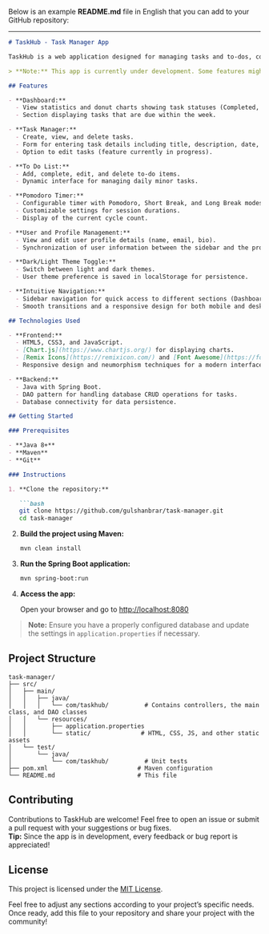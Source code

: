 Below is an example **README.md** file in English that you can add to your GitHub repository:

---

```markdown
# TaskHub - Task Manager App

TaskHub is a web application designed for managing tasks and to-dos, connected to a database. The app features an interactive dashboard, a task manager, a to-do list, and a Pomodoro timer to help you organize and track your daily activities.

> **Note:** This app is currently under development. Some features might still be in progress or subject to changes.

## Features

- **Dashboard:**
  - View statistics and donut charts showing task statuses (Completed, In Progress, Not Started).
  - Section displaying tasks that are due within the week.

- **Task Manager:**
  - Create, view, and delete tasks.
  - Form for entering task details including title, description, date, priority, and status.
  - Option to edit tasks (feature currently in progress).

- **To Do List:**
  - Add, complete, edit, and delete to-do items.
  - Dynamic interface for managing daily minor tasks.

- **Pomodoro Timer:**
  - Configurable timer with Pomodoro, Short Break, and Long Break modes.
  - Customizable settings for session durations.
  - Display of the current cycle count.

- **User and Profile Management:**
  - View and edit user profile details (name, email, bio).
  - Synchronization of user information between the sidebar and the profile page.

- **Dark/Light Theme Toggle:**
  - Switch between light and dark themes.
  - User theme preference is saved in localStorage for persistence.

- **Intuitive Navigation:**
  - Sidebar navigation for quick access to different sections (Dashboard, To Do List, Task Manager, Pomodoro, Profile, Notifications).
  - Smooth transitions and a responsive design for both mobile and desktop devices.

## Technologies Used

- **Frontend:**
  - HTML5, CSS3, and JavaScript.
  - [Chart.js](https://www.chartjs.org/) for displaying charts.
  - [Remix Icons](https://remixicon.com/) and [Font Awesome](https://fontawesome.com/) for icons.
  - Responsive design and neumorphism techniques for a modern interface.

- **Backend:**
  - Java with Spring Boot.
  - DAO pattern for handling database CRUD operations for tasks.
  - Database connectivity for data persistence.

## Getting Started

### Prerequisites

- **Java 8+**
- **Maven**
- **Git**

### Instructions

1. **Clone the repository:**

   ```bash
   git clone https://github.com/gulshanbrar/task-manager.git
   cd task-manager
   ```

2. **Build the project using Maven:**

   ```bash
   mvn clean install
   ```

3. **Run the Spring Boot application:**

   ```bash
   mvn spring-boot:run
   ```

4. **Access the app:**

   Open your browser and go to [http://localhost:8080](http://localhost:8080)

> **Note:** Ensure you have a properly configured database and update the settings in `application.properties` if necessary.

## Project Structure

```
task-manager/
├── src/
│   ├── main/
│   │   ├── java/
│   │   │   └── com/taskhub/          # Contains controllers, the main class, and DAO classes
│   │   └── resources/
│   │       ├── application.properties
│   │       └── static/              # HTML, CSS, JS, and other static assets
│   └── test/
│       └── java/
│           └── com/taskhub/          # Unit tests
├── pom.xml                         # Maven configuration
└── README.md                       # This file
```

## Contributing

Contributions to TaskHub are welcome! Feel free to open an issue or submit a pull request with your suggestions or bug fixes.  
**Tip:** Since the app is in development, every feedback or bug report is appreciated!

## License

This project is licensed under the [MIT License](LICENSE).


Feel free to adjust any sections according to your project’s specific needs. Once ready, add this file to your repository and share your project with the community!
